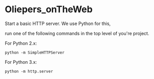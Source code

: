 Oliepers_onTheWeb
=================

Start a basic HTTP server. We use Python for this,

run one of the following commands in the top level of you're project.

For Python 2.x:

    python -m SimpleHTTPServer 
    
For Python 3.x:

    python -m http.server 
